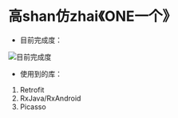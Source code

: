 # 高shan仿zhai《ONE一个》

- 目前完成度：

![目前完成度](https://github.com/liuzho/ONE/blob/master/demo.gif)

- 使用到的库：
1. Retrofit
2. RxJava/RxAndroid
3. Picasso
